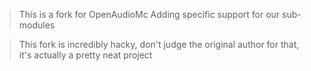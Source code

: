 > This is a fork for OpenAudioMc
> Adding specific support for our
> sub-modules

> This fork is incredibly hacky, don't judge the original author for that, it's actually a pretty neat project
